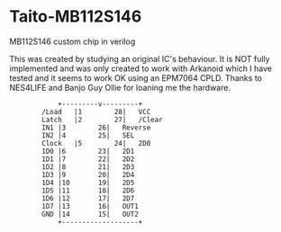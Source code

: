 # Taito-MB112S146
 MB112S146 custom chip in verilog

This was created by studying an original IC's behaviour.
It is NOT fully implemented and was only created to work with Arkanoid which I have tested and it seems to work OK using an EPM7064 CPLD.
Thanks to NES4LIFE and Banjo Guy Ollie for loaning me the hardware.

				+---------v---------+
			/Load	|1		  28|	VCC
			Latch	|2		  27|	/Clear
			IN1	|3		  26|	Reverse
			IN2	|4		  25|	SEL
			Clock	|5		  24|	2D0
			1D0	|6		  23|	2D1
			1D1	|7		  22|	2D2
			1D2	|8		  21|	2D3
			1D3	|9		  20|	2D4
			1D4	|10		  19|	2D5
			1D5	|11		  18|	2D6
			1D6	|12		  17|	2D7
			1D7	|13		  16|	OUT1
			GND	|14		  15|	OUT2
				+-------------------+
